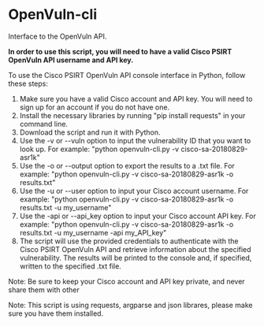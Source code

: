 # OpenVuln-cli

Interface to the OpenVuln API.

**In order to use this script, you will need to have a valid Cisco PSIRT OpenVuln API username and API key.**

To use the Cisco PSIRT OpenVuln API console interface in Python, follow these steps:

1. Make sure you have a valid Cisco account and API key. You will need to sign up for an account if you do not have one.
2. Install the necessary libraries by running "pip install requests" in your command line.
3. Download the script and run it with Python.
4. Use the -v or --vuln option to input the vulnerability ID that you want to look up. For example: "python openvuln-cli.py -v cisco-sa-20180829-asr1k"
5. Use the -o or --output option to export the results to a .txt file. For example: "python openvuln-cli.py -v cisco-sa-20180829-asr1k -o results.txt"
6. Use the -u or --user option to input your Cisco account username. For example: "python openvuln-cli.py -v cisco-sa-20180829-asr1k -o results.txt -u my_username"
7. Use the -api or --api_key option to input your Cisco account API key. For example: "python openvuln-cli.py -v cisco-sa-20180829-asr1k -o results.txt -u my_username -api my_API_key"
8. The script will use the provided credentials to authenticate with the Cisco PSIRT OpenVuln API and retrieve information about the specified vulnerability. The results will be printed to the console and, if specified, written to the specified .txt file.

Note: Be sure to keep your Cisco account and API key private, and never share them with other

Note: This script is using requests, argparse and json librares, please make sure you have them installed.
